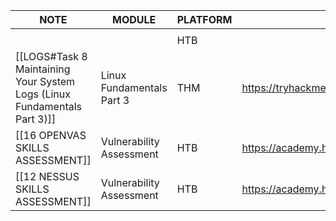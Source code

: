 
| NOTE                                                                     | MODULE                    | PLATFORM | LINK TO LAB                                            |
| ------------------------------------------------------------------------ | ------------------------- | -------- | ------------------------------------------------------ |
|                                                                          |                           |          |                                                        |
|                                                                          |                           | HTB      |                                                        |
| [[LOGS#Task 8 Maintaining Your System Logs (Linux Fundamentals Part 3)]] | Linux Fundamentals Part 3 | THM      | https://tryhackme.com/room/linuxfundamentalspart3      |
| [[16 OPENVAS SKILLS ASSESSMENT]]                                         | Vulnerability Assessment  | HTB      | https://academy.hackthebox.com/module/108/section/1516 |
| [[12 NESSUS SKILLS ASSESSMENT]]                                          | Vulnerability Assessment  | HTB      | https://academy.hackthebox.com/module/108/section/1233 |
